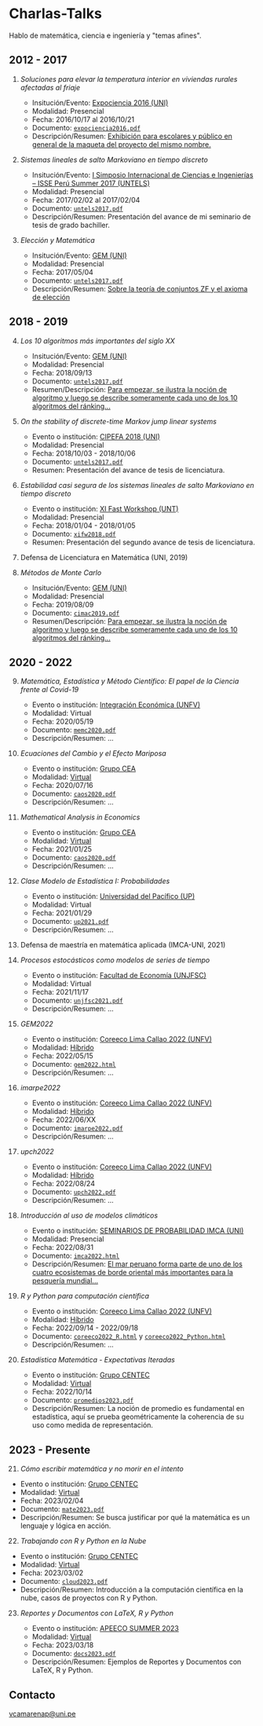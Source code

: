# Charlas-Talks

Hablo de matemática, ciencia e ingeniería y &quot;temas afines&quot;.


## 2012 - 2017

1. *Soluciones para elevar la temperatura interior en viviendas rurales afectadas al friaje*

   - Insitución/Evento: [Expociencia 2016 (UNI)](https://www.uni.edu.pe/index.php/rss/item/1916-expociencia-2016)
   - Modalidad: Presencial
   - Fecha: 2016/10/17 al 2016/10/21
   - Documento: [`expociencia2016.pdf`](https://github.com/DanielCamarena/Charlas-Talks/blob/main/1/expociencia2016.pdf)
   - Descripción/Resumen: [Exhibición para escolares y público en general de la maqueta del proyecto del mismo nombre.](https://www.youtube.com/watch?v=JPgbDQHZxzE)

2. *Sistemas lineales de salto Markoviano en tiempo discreto*

   - Insitución/Evento: [I Simposio Internacional de Ciencias e Ingenierías – ISSE Perú Summer 2017 (UNTELS)](https://psici2017.wixsite.com/simposio)
   - Modalidad: Presencial
   - Fecha: 2017/02/02 al 2017/02/04
   - Documento: [`untels2017.pdf`](../main/2/untels2017.pdf)
   - Descripción/Resumen: Presentación del avance de mi seminario de tesis de grado bachiller.

3. *Elección y Matemática*

   - Insitución/Evento: [GEM (UNI)](https://www.facebook.com/GEMFCUNI)
   - Modalidad: Presencial
   - Fecha: 2017/05/04
   - Documento: [`untels2017.pdf`](../main/2/untels2017.pdf)
   - Descripción/Resumen: [Sobre la teoría de conjuntos ZF y el axioma de elección](https://www.facebook.com/notes/347312730052307/)


## 2018 - 2019

4. *Los 10 algoritmos más importantes del siglo XX*
   
   - Insitución/Evento: [GEM (UNI)](https://www.facebook.com/GEMFCUNI)
   - Modalidad: Presencial
   - Fecha: 2018/09/13
   - Documento: [`untels2017.pdf`](../main/2/untels2017.pdf)
   - Resumen/Descripción: [Para empezar, se ilustra la noción de algoritmo y luego se describe someramente cada uno de los 10 algoritmos del ránking...](https://www.facebook.com/notes/2661583500773852/)
   
5. *On the stability of discrete-time Markov jump linear systems*

   - Evento o institución: [CIPEFA 2018 (UNI)](https://fieecs.uni.edu.pe/cipefa2018/)
   - Modalidad: Presencial
   - Fecha: 2018/10/03 - 2018/10/06
   - Documento: [`untels2017.pdf`](../main/2/untels2017.pdf)
   - Resumen: Presentación del avance de tesis de licenciatura.

6. *Estabilidad casi segura de los sistemas lineales de salto Markoviano en tiempo discreto*

   - Evento o institución: [XI Fast Workshop (UNT)](http://mateapliunt.edu.pe/xi_fast/)
   - Modalidad: Presencial
   - Fecha: 2018/01/04 - 2018/01/05
   - Documento: [`xifw2018.pdf`](../main/6/xifw2018.pdf)
   - Resumen: Presentación del segundo avance de tesis de licenciatura.

7. Defensa de Licenciatura en Matemática (UNI, 2019)

8. *Métodos de Monte Carlo*
   
   - Insitución/Evento: [GEM (UNI)](https://www.facebook.com/GEMFCUNI)
   - Modalidad: Presencial
   - Fecha: 2019/08/09
   - Documento: [`cimac2019.pdf`](../main/8/cimac2019.pdf)
   - Resumen/Descripción: [Para empezar, se ilustra la noción de algoritmo y luego se describe someramente cada uno de los 10 algoritmos del ránking...](https://www.facebook.com/notes/2661583500773852/)

## 2020 - 2022

9. *Matemática, Estadística y Método Científico: El papel de la Ciencia frente al Covid-19*

   - Evento o institución: [Integración Económica (UNFV)](https://www.facebook.com/CoreecoLimaCallao2022)
   - Modalidad: Virtual
   - Fecha: 2020/05/19
   - Documento: [`memc2020.pdf`](../main/9/caos2020.pdf)
   - Descripción/Resumen: ...

1. *Ecuaciones del Cambio y el Efecto Mariposa*
   
   - Evento o institución: [Grupo CEA](https://www.facebook.com/grupoceaperu)
   - Modalidad: [Virtual](https://www.facebook.com/watch/live/?ref=watch_permalink&v=295653968451863)
   - Fecha: 2020/07/16
   - Documento: [`caos2020.pdf`](../main/10/caos2020.pdf)
   - Descripción/Resumen: ...

1. *Mathematical Analysis in Economics*
   
   - Evento o institución: [Grupo CEA](https://www.facebook.com/grupoceaperu)
   - Modalidad: [Virtual](https://www.facebook.com/watch/live/?ref=watch_permalink&v=410826106868188)
   - Fecha: 2021/01/25
   - Documento: [`caos2020.pdf`](../main/11/caos2020.pdf)
   - Descripción/Resumen: ...

1. *Clase Modelo de Estadı́stica I: Probabilidades*

   - Evento o institución: [Universidad del Pacífico (UP)](https://www.up.edu.pe/)
   - Modalidad: Virtual
   - Fecha: 2021/01/29
   - Documento: [`up2021.pdf`](../main/12/up2021.pdf)
   - Descripción/Resumen: ...

1. Defensa de maestría en matemática aplicada (IMCA-UNI, 2021)
   
1. *Procesos estocásticos como modelos de series de tiempo*

   - Evento o institución: [Facultad de Economía (UNJFSC)](https://unjfsc.edu.pe/facultades/ciencias-economicas/)
   - Modalidad: Virtual
   - Fecha: 2021/11/17
   - Documento: [`unjfsc2021.pdf`](../main/14/unjfsc2021.pdf)
   - Descripción/Resumen: ...

1. *GEM2022*

   - Evento o institución: [Coreeco Lima Callao 2022 (UNFV)](http://mateapliunt.edu.pe/xi_fast/)
   - Modalidad: [Híbrido](https://www.facebook.com/watch/live/?ref=watch_permalink&v=480857853903976)
   - Fecha: 2022/05/15
   - Documento: [`gem2022.html`](../main/15/gem2022.html)
   - Descripción/Resumen: ...

1. *imarpe2022*

   - Evento o institución: [Coreeco Lima Callao 2022 (UNFV)](http://mateapliunt.edu.pe/xi_fast/)
   - Modalidad: [Híbrido](https://www.facebook.com/watch/live/?ref=watch_permalink&v=480857853903976)
   - Fecha: 2022/06/XX
   - Documento: [`imarpe2022.pdf`](../main/16/imarpe2022.pdf)
   - Descripción/Resumen: ...
   
1. *upch2022*

   - Evento o institución: [Coreeco Lima Callao 2022 (UNFV)](http://mateapliunt.edu.pe/xi_fast/)
   - Modalidad: [Híbrido](https://www.facebook.com/watch/live/?ref=watch_permalink&v=480857853903976)
   - Fecha: 2022/08/24
   - Documento: [`upch2022.pdf`](../main/17/upch2022.pdf)
   - Descripción/Resumen: ...

1. *Introducción al uso de modelos climáticos*

   - Evento o institución: [SEMINARIOS DE PROBABILIDAD IMCA (UNI)](https://www.facebook.com/imcauni)
   - Modalidad: Presencial
   - Fecha: 2022/08/31
   - Documento: [`imca2022.html`](../main/18/imca2022.html)
   - Descripción/Resumen: [El mar peruano forma parte de uno de los cuatro ecosistemas de borde oriental más importantes para la pesquería mundial...](https://www.facebook.com/imcauni/posts/pfbid0EMCu4DwFy8b25A3DiXeByywhSEQqabfdZeka3mvUzYLSPAwwhJATUK8awgiARyJml)

1. *R y Python para computación científica*

   - Evento o institución: [Coreeco Lima Callao 2022 (UNFV)](http://mateapliunt.edu.pe/xi_fast/)
   - Modalidad: [Híbrido](https://www.facebook.com/watch/live/?ref=watch_permalink&v=480857853903976)
   - Fecha: 2022/09/14 - 2022/09/18
   - Documento: [`coreeco2022_R.html`](../main/19/coreeco2022_R.html) y [`coreeco2022_Python.html`](../main/19/coreeco2022_Python.html)
   - Descripción/Resumen: ...

1. *Estadística Matemática - Expectativas Iteradas*

   - Evento o institución: [Grupo CENTEC](https://www.facebook.com/grupocentec)
   - Modalidad: [Virtual](https://www.facebook.com/watch/live/?ref=watch_permalink&v=628320005426754)
   - Fecha: 2022/10/14
   - Documento: [`promedios2023.pdf`](../main/20/promedios2023.pdf)
   - Descripción/Resumen: La noción de promedio es fundamental en estadística, aquí se prueba geométricamente la coherencia de su uso como medida de representación.


## 2023 - Presente

21. *Cómo escribir matemática y no morir en el intento*

   - Evento o institución: [Grupo CENTEC](https://www.facebook.com/grupocentec)
   - Modalidad: [Virtual](https://www.facebook.com/watch/live/?ref=watch_permalink&v=521352979870258)
   - Fecha: 2023/02/04
   - Documento: [`mate2023.pdf`](../main/21/mate2023.pdf)
   - Descripción/Resumen: Se busca justificar por qué la matemática es un lenguaje y lógica en acción.

22. *Trabajando con R y Python en la Nube*

   - Evento o institución: [Grupo CENTEC](https://www.facebook.com/grupocentec)
   - Modalidad: [Virtual](https://www.facebook.com/watch/live/?ref=watch_permalink&v=102024176172385)
   - Fecha: 2023/03/02
   - Documento: [`cloud2023.pdf`](../main/22/cloud2023.pdf)
   - Descripción/Resumen: Introducción a la computación científica en la nube, casos de proyectos con R y Python.

23. *Reportes y Documentos con LaTeX, R y Python*

      - Evento o institución: [APEECO SUMMER 2023](https://www.linkedin.com/company/apeecoperu/)
      - Modalidad: [Virtual](https://www.facebook.com/watch/live/?ref=watch_permalink&v=504188238594568)
      - Fecha: 2023/03/18
      - Documento: [`docs2023.pdf`](../main/23/docs2023.pdf)
      - Descripción/Resumen: Ejemplos de Reportes y Documentos con LaTeX, R y Python.

## Contacto

vcamarenap@uni.pe

